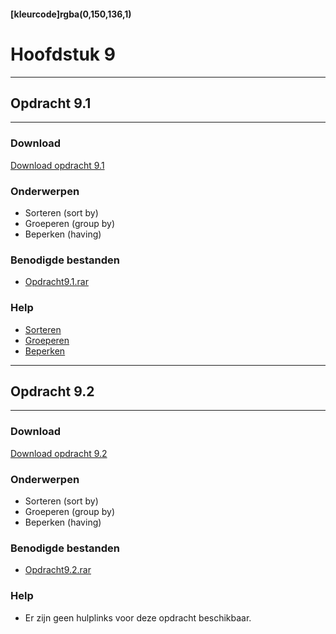 #### [kleurcode]rgba(0,150,136,1)

# Hoofdstuk 9

---
## Opdracht 9.1
---

### Download
<a href="https://elo.kw1c.nl/CMS/Studie/811%20ICT-Academie/811%20VakkenInhoud/%5BB.26%20SQL%5D%20SQL%20%20Databases/25187%20%C2%A0%20Applicatie-%20en%20mediaontwikkelaar/Periode%2003/Productie/02.%20Opdrachten/Hoofdstuk07/Opdracht%209.1.pdf" target="_blank">Download opdracht 9.1</a>

### Onderwerpen
*   Sorteren (sort by)
*   Groeperen (group by)
*   Beperken (having)

### Benodigde bestanden
*   <a href="https://elo.kw1c.nl/CMS/Studie/811%20ICT-Academie/811%20VakkenInhoud/%5BB.26%20SQL%5D%20SQL%20%20Databases/25187%20%C2%A0%20Applicatie-%20en%20mediaontwikkelaar/Periode%2003/Productie/02.%20Opdrachten/Hoofdstuk09/Resources/Opdracht%209.1.rar" target="_blank">Opdracht9.1.rar </a> 

### Help
*   <a href="https://www.w3schools.com/sql/sql_orderby.asp" target="_blank">Sorteren</a>
*   <a href="https://www.w3schools.com/sql/sql_groupby.asp" target="_blank">Groeperen</a>
*   <a href="https://www.w3schools.com/sql/sql_having.asp" target="_blank">Beperken</a>

---
## Opdracht 9.2
---

### Download
<a href="https://elo.kw1c.nl/CMS/Studie/811%20ICT-Academie/811%20VakkenInhoud/%5BB.26%20SQL%5D%20SQL%20%20Databases/25187%20%C2%A0%20Applicatie-%20en%20mediaontwikkelaar/Periode%2003/Productie/02.%20Opdrachten/Hoofdstuk09/Opdracht%209.2.pdf" target="_blank">Download opdracht 9.2</a>

### Onderwerpen
*   Sorteren (sort by)
*   Groeperen (group by)
*   Beperken (having)

### Benodigde bestanden
*   <a href="https://elo.kw1c.nl/CMS/Studie/811%20ICT-Academie/811%20VakkenInhoud/%5BB.26%20SQL%5D%20SQL%20%20Databases/25187%20%C2%A0%20Applicatie-%20en%20mediaontwikkelaar/Periode%2003/Productie/02.%20Opdrachten/Hoofdstuk09/Resources/Opdracht%209.2.rar" target="_blank">Opdracht9.2.rar </a> 

### Help
*   Er zijn geen hulplinks voor deze opdracht beschikbaar.
```

